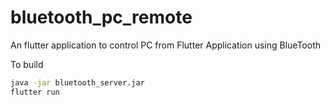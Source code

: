 # bluetooth_pc_remote

An flutter application to control PC from Flutter Application using BlueTooth

To build

```bash
java -jar bluetooth_server.jar
flutter run
```

